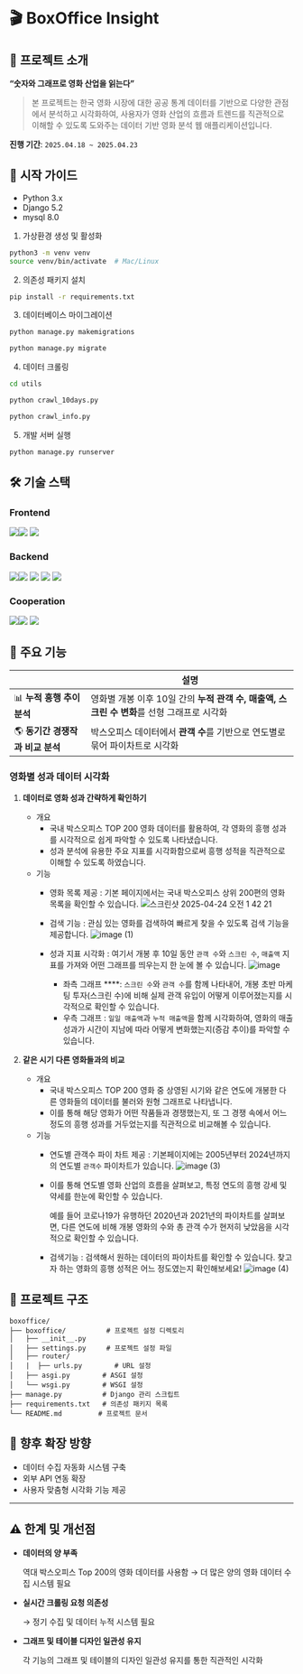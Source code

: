 # 🎬 BoxOffice Insight

## 📌 프로젝트 소개

**“숫자와 그래프로 영화 산업을 읽는다”**

> 본 프로젝트는 한국 영화 시장에 대한 공공 통계 데이터를 기반으로 다양한 관점에서 분석하고 시각화하여, 사용자가 영화 산업의 흐름과 트렌드를 직관적으로 이해할 수 있도록 도와주는 데이터 기반 영화 분석 웹 애플리케이션입니다.
> 

**진행 기간**: `2025.04.18 ~ 2025.04.23`

<!-- ## 배포 주소 -->

## 📌 시작 가이드

- Python 3.x
- Django 5.2
- mysql 8.0
1. 가상환경 생성 및 활성화

```bash
python3 -m venv venv
source venv/bin/activate  # Mac/Linux

```

2. 의존성 패키지 설치

```bash
pip install -r requirements.txt

```

3. 데이터베이스 마이그레이션

```bash
python manage.py makemigrations

```
```bash
python manage.py migrate

```

4. 데이터 크롤링

```bash
cd utils

```
```bash
python crawl_10days.py

```
```bash
python crawl_info.py

```

5. 개발 서버 실행

```bash
python manage.py runserver

```

## 🛠️ 기술 스택

### Frontend

<img src="https://img.shields.io/badge/javascript-F7DF1E?style=for-the-badge&logo=javascript&logoColor=black"><img src="https://img.shields.io/badge/plotly-3F4F75?style=for-the-badge&logo=plotly&logoColor=white">
<img src="https://img.shields.io/badge/chartjs-FF6384?style=for-the-badge&logo=chartjs&logoColor=white">

### Backend

<img src="https://img.shields.io/badge/django-092E20?style=for-the-badge&logo=django&logoColor=white"><img src="https://img.shields.io/badge/sqlite-003B57?style=for-the-badge&logo=sqlite&logoColor=white">
<img src="https://img.shields.io/badge/python-3776AB?style=for-the-badge&logo=python&logoColor=white">
<img src="https://img.shields.io/badge/selenium-43B02A?style=for-the-badge&logo=selenium&logoColor=white">
<img src="https://img.shields.io/badge/beautifulsoup-003B57?style=for-the-badge&logo=beautifulsoup&logoColor=white">

<!-- ### Infra -->

### Cooperation

<img src="https://img.shields.io/badge/github-181717?style=for-the-badge&logo=github&logoColor=white"><img src="https://img.shields.io/badge/git-F05032?style=for-the-badge&logo=git&logoColor=white">
<img src="https://img.shields.io/badge/slack-4A154B?style=for-the-badge&logo=slack&logoColor=white">


## 📌 주요 기능
|  | 설명 |
| --- | --- |
| 📊 **누적 흥행 추이 분석** | 영화별 개봉 이후 10일 간의 **누적 관객 수, 매출액, 스크린 수 변화**를 선형 그래프로 시각화 |
| 🌎 **동기간 경쟁작과 비교 분석** | 박스오피스 데이터에서 **관객 수**를 기반으로 연도별로 묶어 파이차트로 시각화 |


### **영화별 성과 데이터 시각화**

1. **데이터로 영화 성과 간략하게 확인하기**
    - 개요
        - 국내 박스오피스 TOP 200 영화 데이터를 활용하여, 각 영화의 흥행 성과를 시각적으로 쉽게 파악할 수 있도록 나타냈습니다.
        - 성과 분석에 유용한 주요 지표를 시각화함으로써 흥행 성적을 직관적으로 이해할 수 있도록 하였습니다.
    - 기능
        - 영화 목록 제공 : 기본 페이지에서는 국내 박스오피스 상위 200편의 영화 목록을 확인할 수 있습니다.
          ![스크린샷 2025-04-24 오전 1 42 21](https://github.com/user-attachments/assets/3ef90220-9597-4a7f-84a7-02039ed9b552)

        - 검색 기능 : 관심 있는 영화를 검색하여 빠르게 찾을 수 있도록 검색 기능을 제공합니다.
          ![image (1)](https://github.com/user-attachments/assets/733fec39-ae33-4aab-a497-c3ff54274e9a)


        - 성과 지표 시각화 : 여기서 개봉 후 10일 동안 `관객 수`와 `스크린 수`, `매출액` 지표를 가져와 어떤 그래프를 띄우는지 한 눈에 볼 수 있습니다.
          ![image](https://github.com/user-attachments/assets/f01cdc62-3d57-4fd8-bb3b-adcec9e21965)

            - 좌측 그래프 ****: `스크린 수`와 `관객 수`를 함께 나타내어, 개봉 초반 마케팅 투자(스크린 수)에 비해 실제 관객 유입이 어떻게 이루어졌는지를 시각적으로 확인할 수 있습니다.
            - 우측 그래프 : `일일 매출액`과 `누적 매출액`을 함께 시각화하여, 영화의 매출 성과가 시간이 지남에 따라 어떻게 변화했는지(증감 추이)를 파악할 수 있습니다.
              
2. **같은 시기 다른 영화들과의 비교**
    - 개요
        - 국내 박스오피스 TOP 200 영화 중 상영된 시기와 같은 연도에 개봉한 다른 영화들의 데이터를 불러와 원형 그래프로 나타냅니다.
        - 이를 통해 해당 영화가 어떤 작품들과 경쟁했는지, 또 그 경쟁 속에서 어느 정도의 흥행 성과를 거두었는지를 직관적으로 비교해볼 수 있습니다.
    - 기능
        - 연도별 관객수 파이 차트 제공 : 기본페이지에는 2005년부터 2024년까지의 연도별 `관객수` 파이차트가 있습니다.
          ![image (3)](https://github.com/user-attachments/assets/f536acc0-999c-43d5-9ae7-a333ba4757ba)

        - 이를 통해 연도별 영화 산업의 흐름을 살펴보고, 특정 연도의 흥행 강세 및 약세를 한눈에 확인할 수 있습니다.
            
            예를 들어 코로나19가 유행하던 2020년과 2021년의 파이차트를 살펴보면, 다른 연도에 비해 개봉 영화의 수와 총 관객 수가 현저히 낮았음을 시각적으로 확인할 수 있습니다.
            
        - 검색기능 : 검색해서 원하는 데이터의 파이차트를 확인할 수 있습니다. 찾고자 하는 영화의 흥행 성적은 어느 정도였는지 확인해보세요!
          ![image (4)](https://github.com/user-attachments/assets/00c40723-d9f2-4c2f-90a8-4b063d1ee693)



## 📌 프로젝트 구조

```
boxoffice/
├── boxoffice/          # 프로젝트 설정 디렉토리
│   ├── __init__.py
│   ├── settings.py     # 프로젝트 설정 파일
│   ├── router/
│   |  ├── urls.py        # URL 설정
│   ├── asgi.py        # ASGI 설정
│   └── wsgi.py        # WSGI 설정
├── manage.py          # Django 관리 스크립트
├── requirements.txt   # 의존성 패키지 목록
└── README.md         # 프로젝트 문서

```

## 🌱 향후 확장 방향

- 데이터 수집 자동화 시스템 구축
- 외부 API 연동 확장
- 사용자 맞춤형 시각화 기능 제공

---

## ⚠️ 한계 및 개선점

- **데이터의 양 부족**
    
    역대 박스오피스 Top 200의 영화 데이터를 사용함
    → 더 많은 양의 영화 데이터 수집 시스템 필요
    
- **실시간 크롤링 요청 의존성**
    
    → 정기 수집 및 데이터 누적 시스템 필요
    
- **그래프 및 테이블 디자인 일관성 유지**
    
    각 기능의 그래프 및 테이블의 디자인 일관성 유지를 통한 직관적인 시각화
    
